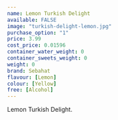 ```yaml
---
name: Lemon Turkish Delight
available: FALSE
image: "turkish-delight-lemon.jpg"
purchase_option: "1"
price: 3.99
cost_price: 0.01596
container_water_weight: 0
container_sweets_weight: 0
weight: 0
brand: Sebahat
flavour: [Lemon]
colour: [Yellow]
free: [Alcohol]
---
```

Lemon Turkish Delight.